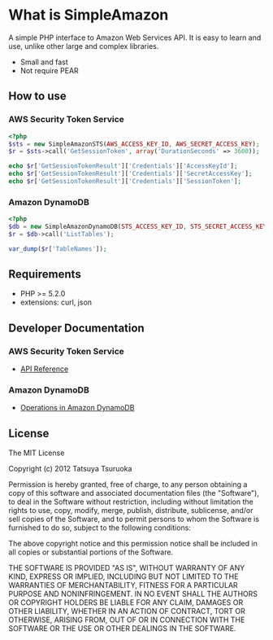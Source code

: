 What is SimpleAmazon
====================

A simple PHP interface to Amazon Web Services API.
It is easy to learn and use, unlike other large and complex libraries.

 * Small and fast
 * Not require PEAR

How to use
----------

### AWS Security Token Service

```php
<?php
$sts = new SimpleAmazonSTS(AWS_ACCESS_KEY_ID, AWS_SECRET_ACCESS_KEY);
$r = $sts->call('GetSessionToken', array('DurationSeconds' => 3600));

echo $r['GetSessionTokenResult']['Credentials']['AccessKeyId'];
echo $r['GetSessionTokenResult']['Credentials']['SecretAccessKey'];
echo $r['GetSessionTokenResult']['Credentials']['SessionToken'];
```

### Amazon DynamoDB

```php
<?php
$db = new SimpleAmazonDynamoDB(STS_ACCESS_KEY_ID, STS_SECRET_ACCESS_KEY, STS_SESSION_TOKEN);
$r = $db->call('ListTables');

var_dump($r['TableNames']);
```

Requirements
------------

 * PHP >= 5.2.0
 * extensions: curl, json

Developer Documentation
-----------------------

### AWS Security Token Service

* [API Reference](http://docs.amazonwebservices.com/STS/latest/APIReference/)

### Amazon DynamoDB

* [Operations in Amazon DynamoDB](http://docs.amazonwebservices.com/amazondynamodb/latest/developerguide/operationlist.html)

License
-------

The MIT License

Copyright (c) 2012 Tatsuya Tsuruoka

Permission is hereby granted, free of charge, to any person obtaining a copy of
this software and associated documentation files (the "Software"), to deal in
the Software without restriction, including without limitation the rights to
use, copy, modify, merge, publish, distribute, sublicense, and/or sell copies of
the Software, and to permit persons to whom the Software is furnished to do so,
subject to the following conditions:

The above copyright notice and this permission notice shall be included in all
copies or substantial portions of the Software.

THE SOFTWARE IS PROVIDED "AS IS", WITHOUT WARRANTY OF ANY KIND, EXPRESS OR
IMPLIED, INCLUDING BUT NOT LIMITED TO THE WARRANTIES OF MERCHANTABILITY, FITNESS
FOR A PARTICULAR PURPOSE AND NONINFRINGEMENT. IN NO EVENT SHALL THE AUTHORS OR
COPYRIGHT HOLDERS BE LIABLE FOR ANY CLAIM, DAMAGES OR OTHER LIABILITY, WHETHER
IN AN ACTION OF CONTRACT, TORT OR OTHERWISE, ARISING FROM, OUT OF OR IN
CONNECTION WITH THE SOFTWARE OR THE USE OR OTHER DEALINGS IN THE SOFTWARE.
